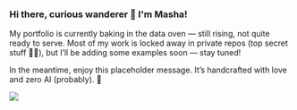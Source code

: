 ### Hi there, curious wanderer 👋 I'm Masha! 

My portfolio is currently baking in the data oven — still rising, not quite ready to serve.
Most of my work is locked away in private repos (top secret stuff 🕵️‍♀️), but I’ll be adding some examples soon — stay tuned!

In the meantime, enjoy this placeholder message. It’s handcrafted with love and zero AI (probably). 💛

<!--
**mashuzza/mashuzza** is a ✨ _special_ ✨ repository because its `README.md` (this file) appears on your GitHub profile.

Here are some ideas to get you started:

- 🔭 I’m currently working on ...
- 🌱 I’m currently learning ...
- 👯 I’m looking to collaborate on ...
- 🤔 I’m looking for help with ...
- 💬 Ask me about ...
- 📫 How to reach me: ...
- 😄 Pronouns: ...
- ⚡ Fun fact: ...


-->


![](https://komarev.com/ghpvc/?username=mashuzza&color=FAD156)

